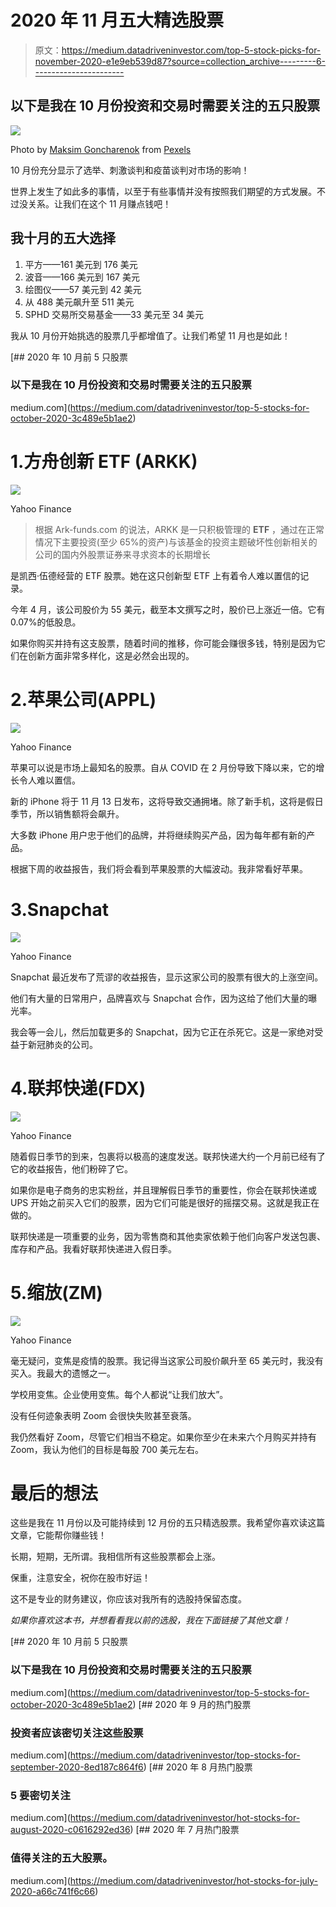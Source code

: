 # 2020 年 11 月五大精选股票

> 原文：<https://medium.datadriveninvestor.com/top-5-stock-picks-for-november-2020-e1e9eb539d87?source=collection_archive---------6----------------------->

## 以下是我在 10 月份投资和交易时需要关注的五只股票

![](img/da147f343c90195943471cd118a4a79d.png)

Photo by [Maksim Goncharenok](https://www.pexels.com/@maksgelatin?utm_content=attributionCopyText&utm_medium=referral&utm_source=pexels) from [Pexels](https://www.pexels.com/photo/text-5552810/?utm_content=attributionCopyText&utm_medium=referral&utm_source=pexels)

10 月份充分显示了选举、刺激谈判和疫苗谈判对市场的影响！

世界上发生了如此多的事情，以至于有些事情并没有按照我们期望的方式发展。不过没关系。让我们在这个 11 月赚点钱吧！

## 我十月的五大选择

1.  平方——161 美元到 176 美元
2.  波音——166 美元到 167 美元
3.  绘图仪——57 美元到 42 美元
4.  从 488 美元飙升至 511 美元
5.  SPHD 交易所交易基金——33 美元至 34 美元

我从 10 月份开始挑选的股票几乎都增值了。让我们希望 11 月也是如此！

[](https://medium.com/datadriveninvestor/top-5-stocks-for-october-2020-3c489e5b1ae2) [## 2020 年 10 月前 5 只股票

### 以下是我在 10 月份投资和交易时需要关注的五只股票

medium.com](https://medium.com/datadriveninvestor/top-5-stocks-for-october-2020-3c489e5b1ae2) 

# 1.方舟创新 ETF (ARKK)

![](img/8abd61a503bc9ce8cb05bab617e63c29.png)

Yahoo Finance

> 根据 Ark-funds.com 的说法，ARKK 是一只积极管理的 **ETF** ，通过在正常情况下主要投资(至少 65%的资产)与该基金的投资主题破坏性创新相关的公司的国内外股票证券来寻求资本的长期增长

是凯西·伍德经营的 ETF 股票。她在这只创新型 ETF 上有着令人难以置信的记录。

今年 4 月，该公司股价为 55 美元，截至本文撰写之时，股价已上涨近一倍。它有 0.07%的低股息。

如果你购买并持有这支股票，随着时间的推移，你可能会赚很多钱，特别是因为它们在创新方面非常多样化，这是必然会出现的。

# 2.苹果公司(APPL)

![](img/47c215060bf83cac77320463c778279b.png)

Yahoo Finance

苹果可以说是市场上最知名的股票。自从 COVID 在 2 月份导致下降以来，它的增长令人难以置信。

新的 iPhone 将于 11 月 13 日发布，这将导致交通拥堵。除了新手机，这将是假日季节，所以销售额将会飙升。

大多数 iPhone 用户忠于他们的品牌，并将继续购买产品，因为每年都有新的产品。

根据下周的收益报告，我们将会看到苹果股票的大幅波动。我非常看好苹果。

# 3.Snapchat

![](img/2b67a94e5e828604d748966d076549be.png)

Yahoo Finance

Snapchat 最近发布了荒谬的收益报告，显示这家公司的股票有很大的上涨空间。

他们有大量的日常用户，品牌喜欢与 Snapchat 合作，因为这给了他们大量的曝光率。

我会等一会儿，然后加载更多的 Snapchat，因为它正在杀死它。这是一家绝对受益于新冠肺炎的公司。

# 4.联邦快递(FDX)

![](img/2c24ce4e21a479da2cb9404686a0de61.png)

Yahoo Finance

随着假日季节的到来，包裹将以极高的速度发送。联邦快递大约一个月前已经有了它的收益报告，他们粉碎了它。

如果你是电子商务的忠实粉丝，并且理解假日季节的重要性，你会在联邦快递或 UPS 开始之前买入它们的股票，因为它们可能是很好的摇摆交易。这就是我正在做的。

联邦快递是一项重要的业务，因为零售商和其他卖家依赖于他们向客户发送包裹、库存和产品。我看好联邦快递进入假日季。

# 5.缩放(ZM)

![](img/fcd99552ba610cd9eb2408358de839fe.png)

Yahoo Finance

毫无疑问，变焦是疫情的股票。我记得当这家公司股价飙升至 65 美元时，我没有买入。我最大的遗憾之一。

学校用变焦。企业使用变焦。每个人都说“让我们放大”。

没有任何迹象表明 Zoom 会很快失败甚至衰落。

我仍然看好 Zoom，尽管它们相当不稳定。如果你至少在未来六个月购买并持有 Zoom，我认为他们的目标是每股 700 美元左右。

# 最后的想法

这些是我在 11 月份以及可能持续到 12 月份的五只精选股票。我希望你喜欢读这篇文章，它能帮你赚些钱！

长期，短期，无所谓。我相信所有这些股票都会上涨。

保重，注意安全，祝你在股市好运！

这不是专业的财务建议，你应该对我所有的选股持保留态度。

*如果你喜欢这本书，并想看看我以前的选股，我在下面链接了其他文章！*

[](https://medium.com/datadriveninvestor/top-5-stocks-for-october-2020-3c489e5b1ae2) [## 2020 年 10 月前 5 只股票

### 以下是我在 10 月份投资和交易时需要关注的五只股票

medium.com](https://medium.com/datadriveninvestor/top-5-stocks-for-october-2020-3c489e5b1ae2) [](https://medium.com/datadriveninvestor/top-stocks-for-september-2020-8ed187c864f6) [## 2020 年 9 月的热门股票

### 投资者应该密切关注这些股票

medium.com](https://medium.com/datadriveninvestor/top-stocks-for-september-2020-8ed187c864f6) [](https://medium.com/datadriveninvestor/hot-stocks-for-august-2020-c0616292ed36) [## 2020 年 8 月热门股票

### 5 要密切关注

medium.com](https://medium.com/datadriveninvestor/hot-stocks-for-august-2020-c0616292ed36) [](https://medium.com/datadriveninvestor/hot-stocks-for-july-2020-a66c741f6c66) [## 2020 年 7 月热门股票

### 值得关注的五大股票。

medium.com](https://medium.com/datadriveninvestor/hot-stocks-for-july-2020-a66c741f6c66)